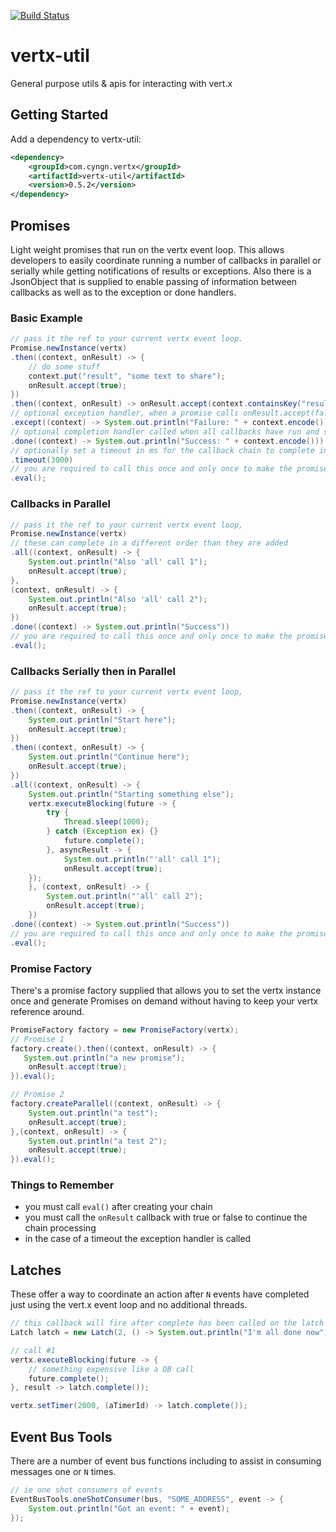 [![Build Status](https://travis-ci.org/cyngn/vertx-util.svg?branch=master)](https://travis-ci.org/jtruelove/vertx-util)

# vertx-util

General purpose utils & apis for interacting with vert.x

## Getting Started

Add a dependency to vertx-util:

```xml
<dependency>
    <groupId>com.cyngn.vertx</groupId>
    <artifactId>vertx-util</artifactId>
    <version>0.5.2</version>
</dependency>
```

## Promises

Light weight promises that run on the vertx event loop. This allows developers to easily coordinate running a number of callbacks in parallel or serially while getting  notifications of results or exceptions. Also there is a JsonObject that is supplied to enable passing of information between callbacks as well as to the exception or done handlers.

### Basic Example

```java
// pass it the ref to your current vertx event loop.
Promise.newInstance(vertx)
.then((context, onResult) -> {
    // do some stuff
    context.put("result", "some text to share");
    onResult.accept(true);
})
.then((context, onResult) -> onResult.accept(context.containsKey("result")))
// optional exception handler, when a promise calls onResult.accept(false) or a callback throws an exception
.except((context) -> System.out.println("Failure: " + context.encode()))
// optional completion handler called when all callbacks have run and succeeded
.done((context) -> System.out.println("Success: " + context.encode()))
// optionally set a timeout in ms for the callback chain to complete in
.timeout(3000)
// you are required to call this once and only once to make the promise chain begin to evaluate
.eval();
```

### Callbacks in Parallel

```java
// pass it the ref to your current vertx event loop,
Promise.newInstance(vertx)
// these can complete in a different order than they are added
.all((context, onResult) -> {
    System.out.println("Also 'all' call 1");
    onResult.accept(true);
},
(context, onResult) -> {
    System.out.println("Also 'all' call 2");
    onResult.accept(true);
})
.done((context) -> System.out.println("Success"))
// you are required to call this once and only once to make the promise chain begin to evaluate
.eval();
```

### Callbacks Serially then in Parallel

```java
// pass it the ref to your current vertx event loop,
Promise.newInstance(vertx)
.then((context, onResult) -> {
    System.out.println("Start here");
    onResult.accept(true);
})
.then((context, onResult) -> {
    System.out.println("Continue here");
    onResult.accept(true);
})
.all((context, onResult) -> {
    System.out.println("Starting something else");
    vertx.executeBlocking(future -> {
        try {
            Thread.sleep(1000);
        } catch (Exception ex) {}
            future.complete();
        }, asyncResult -> {
            System.out.println("'all' call 1");
            onResult.accept(true);
    });
    }, (context, onResult) -> {
        System.out.println("'all' call 2");
        onResult.accept(true);
    })
.done((context) -> System.out.println("Success"))
// you are required to call this once and only once to make the promise chain begin to evaluate
.eval();
```

### Promise Factory

There's a promise factory supplied that allows you to set the vertx instance once and generate Promises on demand without having to keep your vertx reference around.

```java
PromiseFactory factory = new PromiseFactory(vertx);
// Promise 1
factory.create().then((context, onResult) -> {
   System.out.println("a new promise");
    onResult.accept(true);
}).eval();

// Promise 2
factory.createParallel((context, onResult) -> {
    System.out.println("a test");
    onResult.accept(true);
},(context, onResult) -> {
    System.out.println("a test 2");
    onResult.accept(true);
}).eval();
```

### Things to Remember

* you must call `eval()` after creating your chain
* you must call the `onResult` callback with true or false to continue the chain processing
* in the case of a timeout the exception handler is called

## Latches
These offer a way to coordinate an action after `N` events have completed just using the vert.x event loop and no additional threads.

```java
// this callback will fire after complete has been called on the latch twice
Latch latch = new Latch(2, () -> System.out.println("I'm all done now"));

// call #1
vertx.executeBlocking(future -> {
    // something expensive like a DB call
    future.complete();
}, result -> latch.complete());

vertx.setTimer(2000, (aTimerId) -> latch.complete());
```

## Event Bus Tools
There are a number of event bus functions including to assist in consuming messages one or `N` times.

```java
// ie one shot consumers of events
EventBusTools.oneShotConsumer(bus, "SOME_ADDRESS", event -> {
    System.out.println("Got an event: " + event);
});
```
